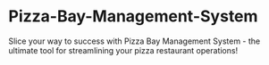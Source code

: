 # Pizza-Bay-Management-System
Slice your way to success with Pizza Bay Management System - the ultimate tool for streamlining your pizza restaurant operations!
